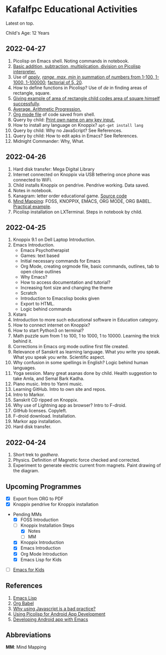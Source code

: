 # Kafalfpc Educational Activities

Latest on top. 

Child's Age: 12 Years

## 2022-04-27
1. Picolisp on Emacs shell. Noting commands in notebook. 
2. [Basic addition, subtraction, multiplication, division on Picolisp interpreter.](2022-04-27_10-43-30.png) 
3. Use of [_apply_](2022-04-27_10-44-00.png), [_range_, _max_, _min_ in summation of numbers from 1-100, 1-1000, 1-100000](2022-04-27_10-44-24.png); [factorial of 5, 20](2022-04-27_10-54-41.png). 
4. How to define functions in Picolisp? Use of _de_ in finding areas of rectangle, square. 
5. [Giving example of area of rectangle child codes area of square himself successfully](2022-04-27_10-54-41.png). 
6. [Average. Arithmetic Progression.](avg-ap-2022-04-27.pdf)
7. [Org mode file](code.org) of code saved from shell. 
8. Query by child: [Print own name on any key input.](2022-04-27_14-34-35.png)
9. How to install any language on Knoppix? `apt-get install lang`
10. Query by child: Why no JavaScript? See References.
11. Query by child: How to edit apks in Emacs? See References. 
12. Midnight Commander: Why, What.

## 2022-04-26
1. Hard disk transfer: Mega Digital Library
2. Internet connected on Knoppix via USB tethering once phone was connected to WiFi.
3. Child installs Knoppix on pendrive. Pendrive working. Data saved. 
4. Notes in notebook. 
5. Kanagram: letter order educational game. [Source code](https://github.com/KDE/kanagram)
6. [Mind Mapping](fossknoppixemacslispintro.pdf): FOSS, KNOPPIX, EMACS, ORG MODE, ORG BABEL. [Practical example](screenshot_2022-04-26.png). 
7. Picolisp installation on LXTerminal. Steps in notebook by child. 

## 2022-04-25
1. Knoppix 9.1 on Dell Laptop Introduction.
2. Emacs Introduction. 
    - Emacs Psychotherapist
    - Games: text based
    - Initial necessary commands for Emacs
    - Org Mode, creating orgmode file, basic commands, outlines, tab to open close outlines
    -  Why Emacs? 
    - How to access documentation and tutorial? 
    - Increasing font size and changing the theme
    - Scratch
    - Introduction to Emacslisp books given
    - Export to HTML. 
    - Logic behind commands
3. Kstars
4. Introduction to more such educational software in Education category. 
5. How to connect internet on Knoppix? 
6. How to start Python3 on terminal? 
7. Math puzzle sum from 1 to 100, 1 to 1000, 1 to 10000. Learning the trick behind it. 
8. Corrections in Emacs org mode outline first file created. 
9. Relevance of Sanskrit as learning language. What you write you speak. What you speak you write. Scientific aspect. 
10. Why confusion in some spellings in English? Logic behind human languages. 
11. Yoga session. Many great asanas done by child. Health suggestion to take Amla, and Semal Bark Kadha. 
12. Piano music. Intro to Yanni music. 
13. Learning GitHub. Intro to own site and repos.
14. Intro to Markor.
15. Sanskrit CD ripped on Knoppix.
16. Why use of Lightning app as browser? Intro to F-droid. 
17. GitHub licenses. Copyleft. 
18. F-droid download. Installation.
19. Markor app installation. 
20. Hard disk transfer.

## 2022-04-24
1. Short trek to _gadhera_. 
2. Physics. Definition of Magnetic force checked and corrected. 
3. Experiment to generate electric current from magnets. Paint drawing of the diagram. 

## Upcoming Programmes
- [x] Export from ORG to PDF
- [x] Knoppix pendrive for Knoppix installation
- Pending MMs 
    - [x] FOSS Introduction
    - [ ] Knoppix Installation Steps
        - [x] Notes
        - [ ] MM
    - [x] Knoppix Introduction
    - [x] Emacs Introduction
    - [x] Org Mode Introduction
    - [x] Emacs Lisp for Kids 
- [ ] [Emacs for Kids](https://academickids.com/encyclopedia/index.php/EMACS)

## References
1. [Emacs Lisp](https://www.gnu.org/software/emacs/manual/pdf/eintr.pdf) 
2. [Org Babel](https://www.jstatsoft.org/article/download/v046i03/557)
3. [Why using Javascript is a bad practice?](https://www.google.com/url?sa=t&source=web&rct=j&url=https://www.gnu.org/philosophy/javascript-trap.en.html&ved=2ahUKEwi9pvW887P3AhVGwjgGHRx7B-MQFnoECA4QAQ&usg=AOvVaw1-YTtObDg9VFjQs6kAmqUm) 
4. [Using Picolisp for Android App Development](https://picolisp.com/wiki/?pilbox)
5. [Developing Android app with Emacs](https://yannik520.github.io/emacs_android.html)

## Abbreviations
**MM**: Mind Mapping

